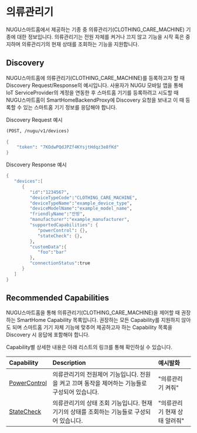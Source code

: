# 의류관리기

NUGU스마트홈에서 제공하는 기종 중 의류관리기\(CLOTHING\_CARE\_MACHINE\) 기종에 대한 정보입니다. 의류관리기는 전원 자체를 켜거나 끄지 않고 기능을 시작 혹은 중지하며 의류관리기의 현재 상태를 조회하는 기능을 지원합니다.

## Discovery

NUGU스마트홈에 의류관리기\(CLOTHING\_CARE\_MACHINE\)를 등록하고자 할 때 Discovery Request/Response의 예시입니다. 사용자가 NUGU 모바일 앱을 통해 IoT ServiceProvider의 계정을 연동한 후 스마트홈 기기를 등록하려고 시도할 때 NUGU스마트홈이 SmartHomeBackendProxy에 Discovery 요청을 보내고 이 때 등록할 수 있는 스마트홈 기기 정보를 응답해야 합니다.

Discovery Request 예시

```scheme
(POST, /nugu/v1/devices)
    
{
    "token": "7KOdwPQdJPZf4KYsjtHdqz3e8fKd"
}
```

Discovery Response 예시

```scheme
{
   "devices":[
      {
         "id":"1234567",
         "deviceTypeCode":"CLOTHING_CARE_MACHINE",
         "deviceTypeName":"example_device_type",
         "deviceModelName":"example_model_name",
         "friendlyName":"안방",
         "manufacturer":"example_manufacturer",
         "supportedCapabilities": {
            "powerControl": {},
            "stateCheck": {},
         },
         "customData":{
            "foo":"bar"
         },
         "connectionStatus":true
      }
   ]
}
```

## Recommended Capabilities

NUGU스마트홈을 통해 의류관리기\(CLOTHING\_CARE\_MACHINE\)을 제어할 때 권장하는 SmartHome Capability 목록입니다. 권장하는 모든 Capability를 지원하지 않아도 되며 스마트홈 기기 자체 기능에 맞추어 제공하고자 하는 Capability 목록을 Discovery 시 응답에 포함해야 합니다. 

Capability별 상세한 내용은 아래 리스트의 링크를 통해 확인하실 수 있습니다.

| Capability | Description | 예시발화 |
| :--- | :--- | :--- |
| [PowerControl](../smarthomecapability/powercontrol-interface.md) | 의류관리기의 전원제어 기능입니다. 전원을 켜고 끄며 동작을 제어하는 기능들로 구성되어 있습니다. | "의류관리기 켜줘" |
| [StateCheck](../smarthomecapability/statecheck-interface.md) | 의류관리기의 상태 조회 기능입니다. 현재 기기의 상태를 조회하는 기능들로 구성되어 있습니다. | "의류관리기 현재 상태 알려줘" |

